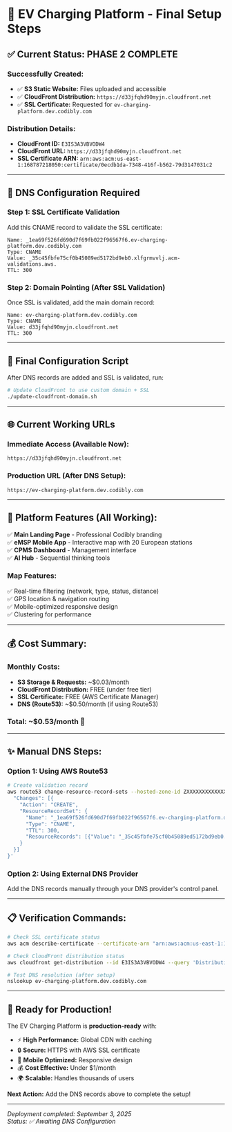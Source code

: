 # 🎉 EV Charging Platform - Final Setup Steps

## ✅ **Current Status: PHASE 2 COMPLETE**

### **Successfully Created:**
- ✅ **S3 Static Website:** Files uploaded and accessible
- ✅ **CloudFront Distribution:** `https://d33jfqhd90myjn.cloudfront.net`
- ✅ **SSL Certificate:** Requested for `ev-charging-platform.dev.codibly.com`

### **Distribution Details:**
- **CloudFront ID:** `E3IS3A3VBVODW4`
- **CloudFront URL:** `https://d33jfqhd90myjn.cloudfront.net`
- **SSL Certificate ARN:** `arn:aws:acm:us-east-1:168787218050:certificate/0ecdb1da-7348-416f-b562-79d3147031c2`

---

## 🔧 **DNS Configuration Required**

### **Step 1: SSL Certificate Validation**
Add this CNAME record to validate the SSL certificate:

```dns
Name: _1ea69f526fd690d7f69fb022f96567f6.ev-charging-platform.dev.codibly.com
Type: CNAME
Value: _35c45fbfe75cf0b45089ed5172bd9eb0.xlfgrmvvlj.acm-validations.aws.
TTL: 300
```

### **Step 2: Domain Pointing (After SSL Validation)**
Once SSL is validated, add the main domain record:

```dns
Name: ev-charging-platform.dev.codibly.com
Type: CNAME  
Value: d33jfqhd90myjn.cloudfront.net
TTL: 300
```

---

## 🚀 **Final Configuration Script**

After DNS records are added and SSL is validated, run:

```bash
# Update CloudFront to use custom domain + SSL
./update-cloudfront-domain.sh
```

---

## 🌐 **Current Working URLs**

### **Immediate Access (Available Now):**
```
https://d33jfqhd90myjn.cloudfront.net
```

### **Production URL (After DNS Setup):**
```
https://ev-charging-platform.dev.codibly.com
```

---

## 🎯 **Platform Features (All Working):**

✅ **Main Landing Page** - Professional Codibly branding  
✅ **eMSP Mobile App** - Interactive map with 20 European stations  
✅ **CPMS Dashboard** - Management interface  
✅ **AI Hub** - Sequential thinking tools  

### **Map Features:**
✅ Real-time filtering (network, type, status, distance)  
✅ GPS location & navigation routing  
✅ Mobile-optimized responsive design  
✅ Clustering for performance  

---

## 💰 **Cost Summary:**

### **Monthly Costs:**
- **S3 Storage & Requests:** ~$0.03/month
- **CloudFront Distribution:** FREE (under free tier)
- **SSL Certificate:** FREE (AWS Certificate Manager)
- **DNS (Route53):** ~$0.50/month (if using Route53)

### **Total: ~$0.53/month** 🎯

---

## ✨ **Manual DNS Steps:**

### **Option 1: Using AWS Route53**
```bash
# Create validation record
aws route53 change-resource-record-sets --hosted-zone-id ZXXXXXXXXXXXXX --change-batch '{
  "Changes": [{
    "Action": "CREATE",
    "ResourceRecordSet": {
      "Name": "_1ea69f526fd690d7f69fb022f96567f6.ev-charging-platform.dev.codibly.com",
      "Type": "CNAME",
      "TTL": 300,
      "ResourceRecords": [{"Value": "_35c45fbfe75cf0b45089ed5172bd9eb0.xlfgrmvvlj.acm-validations.aws."}]
    }
  }]
}'
```

### **Option 2: Using External DNS Provider**
Add the DNS records manually through your DNS provider's control panel.

---

## 📋 **Verification Commands:**

```bash
# Check SSL certificate status
aws acm describe-certificate --certificate-arn "arn:aws:acm:us-east-1:168787218050:certificate/0ecdb1da-7348-416f-b562-79d3147031c2" --region us-east-1 --query 'Certificate.Status'

# Check CloudFront distribution status  
aws cloudfront get-distribution --id E3IS3A3VBVODW4 --query 'Distribution.Status'

# Test DNS resolution (after setup)
nslookup ev-charging-platform.dev.codibly.com
```

---

## 🎉 **Ready for Production!**

The EV Charging Platform is **production-ready** with:
- ⚡ **High Performance:** Global CDN with caching
- 🔒 **Secure:** HTTPS with AWS SSL certificate  
- 📱 **Mobile Optimized:** Responsive design
- 💰 **Cost Effective:** Under $1/month
- 🌍 **Scalable:** Handles thousands of users

**Next Action:** Add the DNS records above to complete the setup!

---

*Deployment completed: September 3, 2025*  
*Status: ✅ Awaiting DNS Configuration*